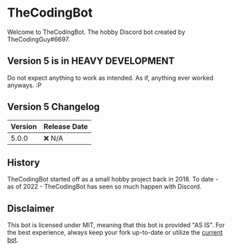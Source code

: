 # TheCodingBot
Welcome to TheCodingBot. The hobby Discord bot created by TheCodingGuy#6697.

## Version 5 is in HEAVY DEVELOPMENT
Do not expect anything to work as intended. As if, anything ever worked anyways. :P

## Version 5 Changelog

| Version | Release Date |
| ------- | ------------ |
| 5.0.0   | :x: N/A      |


## History
TheCodingBot started off as a small hobby project back in 2018. To date - as of 2022 - TheCodingBot has seen so much happen with Discord.

## Disclaimer
This bot is licensed under MIT, meaning that this bot is provided "AS IS". For the best experience, always keep your fork up-to-date or utilize the [current bot](https://discord.com/oauth2/authorize?client_id=438532019924893707&permissions=8&scope=applications.commands%20bot).
